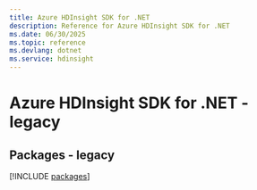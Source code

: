 ```yaml
---
title: Azure HDInsight SDK for .NET
description: Reference for Azure HDInsight SDK for .NET
ms.date: 06/30/2025
ms.topic: reference
ms.devlang: dotnet
ms.service: hdinsight
---
```

# Azure HDInsight SDK for .NET - legacy
## Packages - legacy
[!INCLUDE [packages](hdinsight-index.md)]